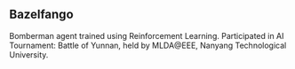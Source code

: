 ## Bazelfango
Bomberman agent trained using Reinforcement Learning. 
Participated in AI Tournament: Battle of Yunnan, held by MLDA@EEE, Nanyang Technological University.